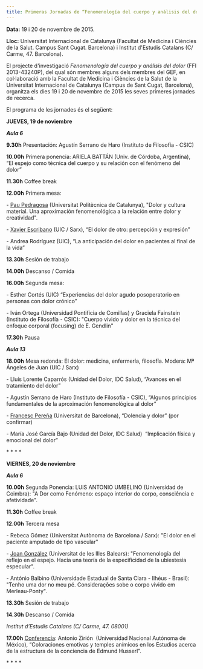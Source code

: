 ```yaml
---
title: Primeras Jornadas de “Fenomenología del cuerpo y análisis del dolor"
---
```


**Data:** 19 i 20 de novembre de 2015.

**Lloc:** Universitat Internacional de Catalunya (Facultat de Medicina i Ciències de la Salut. Campus Sant Cugat. Barcelona) i Institut d'Estudis Catalans (C/ Carme, 47. Barcelona). 

El projecte d'investigació _Fenomenología del cuerpo y análisis del dolor_ (FFI 2013-43240P), del qual són membres alguns dels membres del GEF, en col·laboració amb la Facultat de Medicina i Ciències de la Salut de la Universitat Internacional de Catalunya (Campus de Sant Cugat, Barcelona), organitza els dies 19 i 20 de novembre de 2015 les seves primeres jornades de recerca.  

El programa de les jornades és el següent: 

**JUEVES, 19 de noviembre**

**_Aula 6_**

**9.30h** Presentación: Agustín Serrano de Haro (Instituto de Filosofía - CSIC)

**10.00h** Primera ponencia: ARIELA BATTÁN (Univ. de Córdoba, Argentina), “El espejo como técnica del cuerpo y su relación con el fenómeno del dolor”

**11.30h** Coffee break

**12.00h** Primera mesa: 

\- [Pau Pedragosa](http://www.grupdestudisfenomenologics.org/node/116) (Universitat Politècnica de Catalunya), "Dolor y cultura material. Una aproximación fenomenológica a la relación entre dolor y creatividad".

\- [Xavier Escribano](http://www.grupdestudisfenomenologics.org/node/98) (UIC / Sarx), “El dolor de otro: percepción y expresión”

\- Andrea Rodríguez (UIC), “La anticipación del dolor en pacientes al final de la vida”

**13.30h** Sesión de trabajo

**14.00h** Descanso / Comida

**16.00h** Segunda mesa: 

\- Esther Cortés (UIC) “Experiencias del dolor agudo posoperatorio en personas con dolor crónico”

\- Iván Ortega (Universidad Pontificia de Comillas) y Graciela Fainstein (Instituto de Filosofía - CSIC): "Cuerpo vivido y dolor en la técnica del enfoque corporal (focusing) de E. Gendlin"

**17.30h** Pausa

**_Aula 13_**

**18.00h** Mesa redonda: El dolor: medicina, enfermería, filosofía. Modera: Mª Ángeles de Juan (UIC / Sarx)

\- Lluís Lorente Caparrós (Unidad del Dolor, IDC Salud), “Avances en el tratamiento del dolor”

\- Agustín Serrano de Haro (Instituto de Filosofía - CSIC), “Algunos principios fundamentales de la aproximación fenomenológica al dolor”

\- [Francesc Pereña](http://www.grupdestudisfenomenologics.org/node/69) (Universitat de Barcelona), “Dolencia y dolor” (por confirmar)

\- María José García Bajo (Unidad del Dolor, IDC Salud)  “Implicación física y emocional del dolor”

\* \* \* \*

**VIERNES, 20 de noviembre**

**_Aula 6_**

**10.00h** Segunda Ponencia: LUIS ANTONIO UMBELINO (Universidad de Coimbra): "A Dor como Fenómeno: espaço interior do corpo, consciência e afetividade".

**11.30h** Coffee break

**12.00h** Tercera mesa

\- Rebeca Gómez (Universitat Autònoma de Barcelona / Sarx): "El dolor en el paciente amputado de tipo vascular"

\- [Joan González](http://www.grupdestudisfenomenologics.org/node/67) (Universitat de les Illes Balears): "Fenomenología del reflejo en el espejo. Hacia una teoría de la especificidad de la ubiestesia especular".

\- António Balbino (Universidade Estadual de Santa Clara - Ilhéus - Brasil): "Tenho uma dor no meu pé. Considerações sobe o corpo vivido em Merleau-Ponty".

**13.30h** Sesión de trabajo 

**14.30h** Descanso / Comida

_Institut d’Estudis Catalans (C/ Carme, 47. 08001)_

**17.00h** [Conferencia](http://www.grupdestudisfenomenologics.org/node/119): Antonio Zirión  (Universidad Nacional Autónoma de México), “Coloraciones emotivas y temples anímicos en los Estudios acerca de la estructura de la conciencia de Edmund Husserl”.

\* \* \* \*